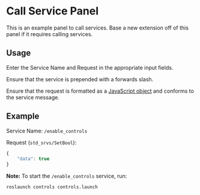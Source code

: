 # Call Service Panel
This is an example panel to call services. Base a new extension off of this panel if it requires calling services.

## Usage
Enter the Service Name and Request in the appropriate input fields.

Ensure that the service is prepended with a forwards slash.

Ensure that the request is formatted as a [JavaScript object](https://developer.mozilla.org/en-US/docs/Learn/JavaScript/Objects/JSON#json_structure) and conforms to the service message.

## Example
Service Name: `/enable_controls`

Request (`std_srvs/SetBool`):
```js
{
    "data": true
}
```

**Note:** To start the `/enable_controls` service, run:
```bash
roslaunch controls controls.launch
```